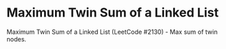 # Maximum Twin Sum of a Linked List

Maximum Twin Sum of a Linked List (LeetCode #2130) - Max sum of twin nodes.
